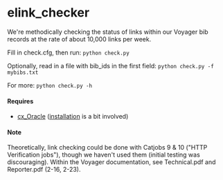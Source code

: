 # elink_checker

We're methodically checking the status of links within our Voyager bib records at the rate of about 10,000 links per week.

Fill in check.cfg, then run:
 `python check.py`
 
Optionally, read in a file with bib_ids in the first field:
 `python check.py -f mybibs.txt`
 
For more: `python check.py -h`

#### Requires
* [cx_Oracle](http://cx-oracle.sourceforge.net/) ([installation](https://gist.github.com/kimus/10012910) is a bit involved)

#### Note
Theoretically, link checking could be done with Catjobs 9 & 10 ("HTTP Verification jobs"), though we haven't used them (initial testing was discouraging). Within the Voyager documentation, see Technical.pdf and Reporter.pdf (2-16, 2-23).

